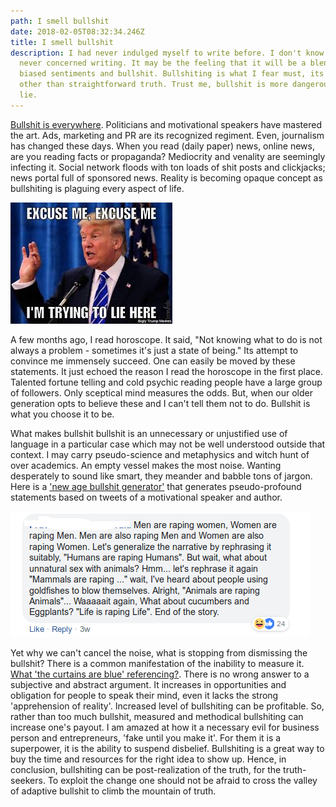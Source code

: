 ```yaml
---
path: I smell bullshit
date: 2018-02-05T08:32:34.246Z
title: I smell bullshit
description: I had never indulged myself to write before. I don't know why I
  never concerned writing. It may be the feeling that it will be a blend of my
  biased sentiments and bullshit. Bullshiting is what I fear must, its anything
  other than straightforward truth. Trust me, bullshit is more dangerous than a
  lie.
---
```

[Bullshit is everywhere](https://www.youtube.com/watch?v=XPrRxhYJMkQ&t=182s). Politicians and motivational speakers have mastered the art. Ads, marketing and PR are its recognized regiment. Even, journalism has changed these days. When you read (daily paper) news, online news, are you reading facts or propaganda? Mediocrity and venality are seemingly infecting it. Social network floods with ton loads of shit posts and clickjacks; news portal full of sponsored news. Reality is becoming opaque concept as bullshiting is plaguing every aspect of life.

![Politicians are the master of lies.](../assets/trump.jpeg "Unintelligent Bullshit")

A few months ago, I read horoscope. It said, "Not knowing what to do is not always a problem - sometimes it's just a state of being." Its attempt to convince me immensely succeed. One can easily be moved by these statements. It just echoed the reason I read the horoscope in the first place. Talented fortune telling and cold psychic reading people have a large group of followers. Only sceptical mind measures the odds. But, when our older generation opts to believe these and I can't tell them not to do. Bullshit is what you choose it to be.

What makes bullshit bullshit is an unnecessary or unjustified use of language in a particular case which may not be well understood outside that context. I may carry pseudo-science and metaphysics and witch hunt of over academics. An empty vessel makes the most noise. Wanting desperately to sound like smart, they meander and babble tons of jargon. Here is a ['new age bullshit generator'](https://github.com/sebpearce/bullshit) that generates pseudo-profound statements based on tweets of a motivational speaker and author.

![People brain-wash with jargon.](../assets/bullshit2.png "Intelligent Bullshit")

Yet why we can't cancel the noise, what is stopping from dismissing the bullshit? There is a common manifestation of the inability to measure it. [What 'the curtains are blue' referencing?](https://www.reddit.com/r/OutOfTheLoop/comments28l5vhwhat_is_the_curtains_are_blue_referencing/). There is no wrong answer to a subjective and abstract argument. It increases in opportunities and obligation for people to speak their mind, even it lacks the strong 'apprehension of reality'. Increased level of bullshiting can be profitable. So, rather than too much bullshit, measured and methodical bullshiting can increase one's payout. I am amazed at how it a necessary evil for business person and entrepreneurs, 'fake until you make it'. For them it is a superpower, it is the ability to suspend disbelief. Bullshiting is a great way to buy the time and resources for the right idea to show up. Hence, in conclusion, bullshiting can be post-realization of the truth, for the truth-seekers. To exploit the change one should not be afraid to cross the valley of adaptive bullshit to climb the mountain of truth.
